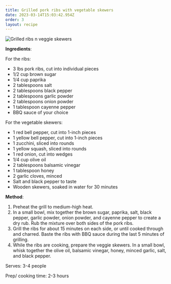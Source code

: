 ```yaml
---
title: Grilled pork ribs with vegetable skewers
date: 2023-03-14T15:03:42.954Z
order: 3
layout: recipe
---
```

![Grilled ribs n veggie skewers](../uploads/dall·e-2023-03-14-14.32.36-cookbook-image-of-perfect-ribs-on-the-grill-with-veggie-skewers.png "Image generated by DALL-E")

**Ingredients**:

For the ribs:

* 3 lbs pork ribs, cut into individual pieces
* 1/2 cup brown sugar
* 1/4 cup paprika
* 2 tablespoons salt
* 2 tablespoons black pepper
* 2 tablespoons garlic powder
* 2 tablespoons onion powder
* 1 tablespoon cayenne pepper
* BBQ sauce of your choice

For the vegetable skewers:

* 1 red bell pepper, cut into 1-inch pieces
* 1 yellow bell pepper, cut into 1-inch pieces
* 1 zucchini, sliced into rounds
* 1 yellow squash, sliced into rounds
* 1 red onion, cut into wedges
* 1/4 cup olive oil
* 2 tablespoons balsamic vinegar
* 1 tablespoon honey
* 2 garlic cloves, minced
* Salt and black pepper to taste
* Wooden skewers, soaked in water for 30 minutes

**Method**:

1. Preheat the grill to medium-high heat.
2. In a small bowl, mix together the brown sugar, paprika, salt, black pepper, garlic powder, onion powder, and cayenne pepper to create a dry rub. Rub the mixture over both sides of the pork ribs.
3. Grill the ribs for about 15 minutes on each side, or until cooked through and charred. Baste the ribs with BBQ sauce during the last 5 minutes of grilling.
4. While the ribs are cooking, prepare the veggie skewers. In a small bowl, whisk together the olive oil, balsamic vinegar, honey, minced garlic, salt, and black pepper.

Serves: 3-4 people

Prep/ cooking time: 2-3 hours